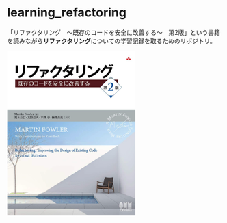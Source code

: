 # learning_refactoring

「リファクタリング　〜既存のコードを安全に改善する〜　第2版」という書籍を読みながら**リファクタリング**についての学習記録を取るためのリポジトリ。

<img src="./image/refactoring_book.png" alt="書籍イメージ" title="オブジェクト指向設計実践ガイド" width="300">

